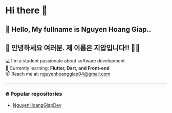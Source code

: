 # Hi there 👋

## 👋 Hello, My fullname is Nguyen Hoang Giap..   
## 👋 안녕하세요 여러분. 제 이름은 지압입니다!! 👋👋
💻 I'm a student passionate about software development  
🌱 Currently learning: **Flutter, Dart, and Front-end**  
📫 Reach me at: [nguyenhoanggiap04@gmail.com](mailto:nguyenhoanggiap04@gmail.com)

---

### 🔥 Popular repositories
- [NguyenHoangGiapDev](https://github.com/NguyenHoangGiapDev)
